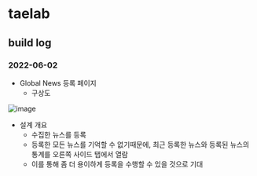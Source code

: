 # taelab

## build log
### 2022-06-02
- Global News 등록 페이지
  + 구상도
  
![image](https://user-images.githubusercontent.com/100591243/171560765-2bf57b5f-136a-48f3-a468-3ae3e6080dff.png)
  
  + 설계 개요
    + 수집한 뉴스를 등록
    + 등록한 모든 뉴스를 기억할 수 없기때문에, 최근 등록한 뉴스와 등록된 뉴스의 통계를 오른쪽 사이드 탭에서 열람
    + 이를 통해 좀 더 용이하게 등록을 수행할 수 있을 것으로 기대
